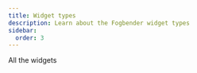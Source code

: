 ```yaml
---
title: Widget types
description: Learn about the Fogbender widget types
sidebar:
  order: 3
---
```


All the widgets
